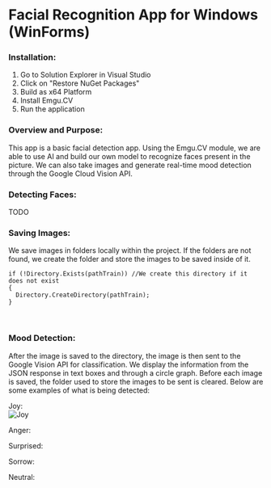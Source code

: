 # Facial Recognition App for Windows (WinForms)

### Installation:

1. Go to Solution Explorer in Visual Studio
2. Click on "Restore NuGet Packages"
3. Build as x64 Platform
4. Install Emgu.CV
5. Run the application

### Overview and Purpose:

This app is a basic facial detection app. Using the Emgu.CV module, we are able to use AI and build our own model to recognize faces present in the picture. We can also take images and generate real-time mood detection through the Google Cloud Vision API.
<br>

### Detecting Faces:

TODO
<br>

### Saving Images:

We save images in folders locally within the project. If the folders are not found, we create the folder and store the images to be saved inside of it.

```
if (!Directory.Exists(pathTrain)) //We create this directory if it does not exist
{
  Directory.CreateDirectory(pathTrain);
}
```
<br>

### Mood Detection:

After the image is saved to the directory, the image is then sent to the Google Vision API for classification. We display the information from the JSON response in text boxes and through a circle graph. Before each image is saved, the folder used to store the images to be sent is cleared. Below are some examples of what is being detected:

Joy:
<br>
![Joy](https://user-images.githubusercontent.com/91065673/200970747-99545b40-2149-4439-b518-5fdb9fc6953d.png)

Anger:


Surprised:


Sorrow:


Neutral:
